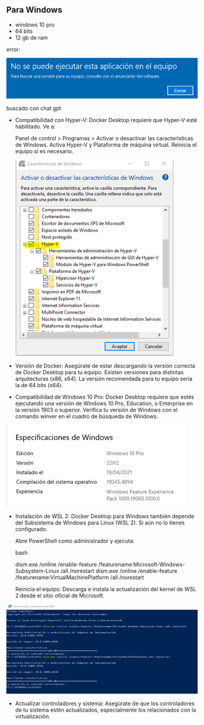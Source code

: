 ## Para Windows

- windows 10 pro
- 64 bits
- 12 gb de ram

error:

![alt err_1](imagen.png)

buscado con chat gpt

- Compatibilidad con Hyper-V: Docker Desktop requiere que Hyper-V esté habilitado. Ve a:

    Panel de control > Programas > Activar o desactivar las características de Windows.
    Activa Hyper-V y Plataforma de máquina virtual. Reinicia el equipo si es necesario.

    ![alt err_2](imagen-1.png)

- Versión de Docker: Asegúrate de estar descargando la versión correcta de Docker Desktop para tu equipo. Existen versiones para distintas arquitecturas (x86, x64). La versión recomendada para tu equipo sería la de 64 bits (x64).

- Compatibilidad de Windows 10 Pro: Docker Desktop requiere que estés ejecutando una versión de Windows 10 Pro, Education, o Enterprise en la versión 1903 o superior. Verifica tu versión de Windows con el comando winver en el cuadro de búsqueda de Windows.

![alt err_3](imagen-2.png)

- Instalación de WSL 2: Docker Desktop para Windows también depende del Subsistema de Windows para Linux (WSL 2). Si aún no lo tienes configurado:

    Abre PowerShell como administrador y ejecuta:

    bash

    dism.exe /online /enable-feature /featurename:Microsoft-Windows-Subsystem-Linux /all /norestart
    dism.exe /online /enable-feature /featurename:VirtualMachinePlatform /all /norestart

    Reinicia el equipo.
    Descarga e instala la actualización del kernel de WSL 2 desde el sitio oficial de Microsoft.


![alt err_4](imagen-3.png)

- Actualizar controladores y sistema: Asegúrate de que los controladores de tu sistema estén actualizados, especialmente los relacionados con la virtualización.